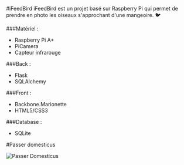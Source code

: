 #iFeedBird
iFeedBird est un projet basé sur Raspberry Pi qui permet de prendre en photo les oiseaux s'approchant d'une mangeoire. :bird:

###Matériel :
* Raspberry Pi A+
* PiCamera
* Capteur infrarouge

###Back :
* Flask
* SQLAlchemy

###Front :
* Backbone.Marionette
* HTML5/CSS3

###Database :
* SQLite


#Passer domesticus

![Passer Domesticus](http://static1.squarespace.com/static/519a7bc0e4b08ccdf8f31445/t/55afda49e4b0b824903a502f/1437588051534/?format=500w)